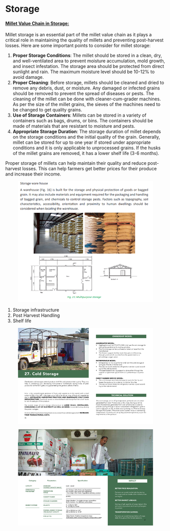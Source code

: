 # Storage



#### [**Millet Value Chain in Storage:**](https://milletadvisor.com/millet-value-chain-analysis/)

Millet storage is an essential part of the millet value chain as it plays a critical role in maintaining the quality of millets and preventing post-harvest losses. Here are some important points to consider for millet storage:

1. **Proper Storage Conditions**: The millet should be stored in a clean, dry, and well-ventilated area to prevent moisture accumulation, mold growth, and insect infestation. The storage area should be protected from direct sunlight and rain. The maximum moisture level should be 10-12% to avoid damage.
2. **Proper Cleaning**: Before storage, millets should be cleaned and dried to remove any debris, dust, or moisture. Any damaged or infected grains should be removed to prevent the spread of diseases or pests. The cleaning of the millet can be done with cleaner-cum-grader machines. As per the size of the millet grains, the sieves of the machines need to be changed to get quality grains.
3. **Use of Storage Containers**: Millets can be stored in a variety of containers such as bags, drums, or bins. The containers should be made of materials that are resistant to moisture and pests.
4. **Appropriate Storage Duration**: The storage duration of millet depends on the storage conditions and the initial quality of the grain. Generally, millet can be stored for up to one year if stored under appropriate conditions and it is only applicable to unprocessed grains. If the husks of the millet grains are removed, it has a lower shelf life (3-6 months).

Proper storage of millets can help maintain their quality and reduce post-harvest losses. This can help farmers get better prices for their produce and increase their income.



<figure><img src="../../../.gitbook/assets/image (9).png" alt=""><figcaption></figcaption></figure>

1. Storage infrastructure
2. Post Harvest Handling
3. Shelf life

<figure><img src="../../../.gitbook/assets/Screenshot 2023-04-27 at 10.42.24 AM.png" alt=""><figcaption></figcaption></figure>

<figure><img src="../../../.gitbook/assets/Screenshot 2023-04-27 at 10.42.36 AM.png" alt=""><figcaption></figcaption></figure>
